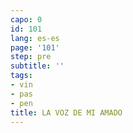 ```yaml
---
capo: 0
id: 101
lang: es-es
page: '101'
step: pre
subtitle: ''
tags:
- vin
- pas
- pen
title: LA VOZ DE MI AMADO
---
```

